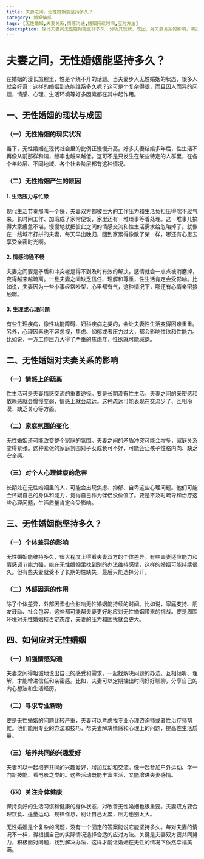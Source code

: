 ```yaml
---
title: 夫妻之间，无性婚姻能坚持多久？
category: 婚姻情感
tags: [无性婚姻,夫妻关系,情感沟通,婚姻持续时间,应对方法]
description: 探讨夫妻间无性婚姻能坚持多久，分析其现状、成因、对夫妻关系的影响，阐述个体差异和外部因素在其中的作用，并提供应对无性婚姻的方法。
---
```


# 夫妻之间，无性婚姻能坚持多久？

在婚姻的漫长旅程里，性是个绕不开的话题。当夫妻步入无性婚姻的状态，很多人就会好奇：这样的婚姻到底能维系多久呢？这可是个复杂得很，而且因人而异的问题，情感、心理、生活环境等好多因素都在其中起作用。

## 一、无性婚姻的现状与成因

### （一）无性婚姻的现实状况
当下，无性婚姻在现代社会里的比例正慢慢升高。好多夫妻结婚多年后，性生活不再像从前那样和谐，频率也越来越低。这可不是只发生在某些特定的人群里，在各个年龄层、不同地域、各个社会阶层都有这种情况。

### （二）无性婚姻产生的原因

#### 1. 生活压力与忙碌
现代生活节奏那叫一个快，夫妻双方都被巨大的工作压力和生活负担压得喘不过气来。长时间工作、加班成了家常便饭，家里还有一堆琐事等着处理。这一堆事儿搞得大家疲惫不堪，慢慢地就把彼此之间的情感交流和性生活需求给忽略掉了。就像在一线城市打拼的夫妻，每天早出晚归，回到家累得像散了架一样，哪还有心思去享受亲密时光啊。

#### 2. 情感沟通不畅
夫妻之间要是矛盾和冲突老是得不到及时有效的解决，感情就会一点点被消磨掉，变得越来越疏离。一旦夫妻之间缺乏信任、理解和尊重，性生活肯定会受影响。比如说，夫妻因为一些小事经常吵架，心里都有气，这种情况下，哪还有心情亲密接触啊。

#### 3. 生理或心理问题
有些生理疾病，像性功能障碍、妇科疾病之类的，会让夫妻性生活变得困难重重。另外，心理因素也不容忽视，焦虑、抑郁或者压力过大，都会影响性欲和性能力。比如说，一方工作压力大得了严重的焦虑症，性欲就可能减退。

## 二、无性婚姻对夫妻关系的影响

### （一）情感上的疏离
性生活可是夫妻情感交流的重要途径。要是长期没有性生活，夫妻之间的亲密感和依赖感就会慢慢变弱，情感上就会疏远。这种疏远可能表现在交流少了、互相冷漠、缺乏关心等方面。

### （二）家庭氛围的变化
无性婚姻还可能改变整个家庭的氛围。夫妻之间的矛盾冲突可能会增多，家庭关系变得紧张。这种紧张的家庭氛围对子女成长可不好，可能会让孩子性格内向、缺乏安全感。

### （三）对个人心理健康的危害
长期处在无性婚姻里的人，可能会出现焦虑、抑郁、自卑这些心理问题。他们可能会怀疑自己的身体和能力，觉得自己作为伴侣没价值了。要是不及时疏导和治疗这些心理问题，生活质量肯定会受影响。

## 三、无性婚姻能坚持多久？

### （一）个体差异的影响
无性婚姻能维持多久，很大程度上得看夫妻双方的个体差异。有些夫妻适应能力和情感调节能力强，能在无性婚姻里找到别的办法维持感情，这样的婚姻可能持续很久。但有些夫妻就受不了长期的性缺失，最后只能选择分开。

### （二）外部因素的作用
除了个体差异，外部因素也会影响无性婚姻能持续的时间。比如说，家庭支持、朋友鼓励、社会包容，这些都可能帮夫妻更好地应对无性婚姻带来的挑战。要是周围环境对无性婚姻持否定态度，夫妻的压力和困扰就会更大。

## 四、如何应对无性婚姻

### （一）加强情感沟通
夫妻之间得坦诚地说出自己的感受和需求，一起找解决问题的办法。互相倾听、理解，才能增进信任和亲密感。比如，夫妻可以定期抽出时间好好聊聊，分享自己的内心想法和生活经历。

### （二）寻求专业帮助
要是无性婚姻的问题比较严重，夫妻可以考虑找专业心理咨询师或者性治疗师帮忙。他们能用专业的方法和技巧，帮夫妻解决情感和心理上的问题，提高性生活质量。

### （三）培养共同的兴趣爱好
夫妻可以一起培养共同的兴趣爱好，增加互动和交流。像一起参加户外运动、学一门新技能、看电影之类的。这些活动既能丰富生活，又能增进夫妻感情。

### （四）关注身体健康
保持良好的生活习惯和健康的身体状态，对改善无性婚姻也很重要。夫妻双方要合理饮食、适量运动、规律作息，别让自己太累，压力也别太大。

无性婚姻是个复杂的问题，没有一个固定的答案能说它能坚持多久。每对夫妻的情况不一样，得根据自己的实际情况选择合适的应对方法。关键是夫妻双方要共同努力，积极面对问题，找到解决办法，这样才能让婚姻在无性的情况下依然幸福美满。